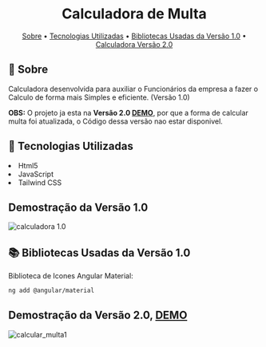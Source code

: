 <h1 align="center" style="font-weight: bold;">Calculadora de Multa</h1>
<p align="center">
 <a href="#about">Sobre</a> • 
  <a href="#stacks">Tecnologias Utilizadas</a> •
   <a href="#libs1.0">Bibliotecas Usadas da Versão 1.0</a> • 
   <a href="#calculadora_versao_V2">Calculadora Versão 2.0</a>
</p>

<h2 id="about">📌 Sobre</h2>
<p>Calculadora desenvolvida para auxiliar o Funcionários da empresa a fazer o Calculo de forma mais Simples e eficiente. (Versão 1.0)</p>
<p><strong>OBS:</strong> O projeto ja esta na <strong>Versão 2.0 <a href="https://calcularmulta.vercel.app/" target="_blank">DEMO</a></strong>, por que a forma de calcular multa foi atualizada, o Código dessa versão nao estar disponivel.</p>

<h2 id="stacks">🚀 Tecnologias Utilizadas</h2>

<li>Html5</li>
<li>JavaScript</li>
<li>Tailwind CSS</li>



## Demostração da Versão 1.0
![calculadora 1.0](https://github.com/CarllosEduardo07/Calcular_Multa_V1/assets/80606019/f1a67140-b5b1-45c5-8e61-a72707d6495f)

<h2 id="libs1.0">📚 Bibliotecas Usadas da Versão 1.0</h2>

Biblioteca de Icones Angular Material:

```bash
ng add @angular/material
```

 
<h2 id="calculadora_versao_V2">Demostração da Versão 2.0, <a href="https://calcularmulta.vercel.app/" target="_blank">DEMO</a></h2>

![calcular_multa1](https://github.com/CarllosEduardo07/Calcular_Multa_V1/assets/80606019/9cf54825-94df-4dd6-a146-1ddcdba3688e)










